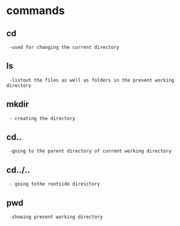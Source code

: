 # commands
## cd
     -used for changing the current directory
## ls
     -listout the files as well as folders in the present working directory
## mkdir
     - creating the directory
## cd..
     -going to the parent directory of current working directory
## cd../..
     - going tothe rootside direictory
## pwd
     -showing present working directory
